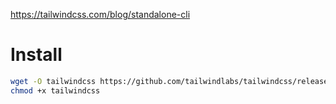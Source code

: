 https://tailwindcss.com/blog/standalone-cli

# Install

```bash
wget -O tailwindcss https://github.com/tailwindlabs/tailwindcss/releases/download/v3.4.1/tailwindcss-linux-x64
chmod +x tailwindcss
```